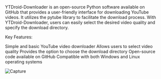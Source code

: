 YTDroid-Downloader is an open-source Python software available on GitHub that provides a user-friendly interface for downloading YouTube videos. It utilizes the pytube library to facilitate the download process. With YTDroid-Downloader, users can easily select the desired video quality and specify the download directory.

Key Features:

Simple and basic YouTube video downloader
Allows users to select video quality
Provides the option to choose the download directory
Open-source code available on GitHub
Compatible with both Windows and Linux operating systems
 
![Capture](https://github.com/virajray/YTDroid-Downloader/assets/36956604/10977757-16c7-41ff-9298-3a5258aac054)

